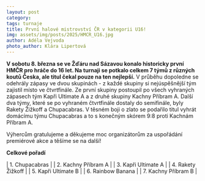 ```yaml
---
layout: post
category:
tags: turnaje
title: První halové mistrovství ČR v kategorii U16!
img: assets/img/posts/2025/HMCR_U16.jpg
author: Adéla Vejvoda
photo_author: Klára Lipertová
---
```

**V sobotu 8. března se ve Žďáru nad Sázavou konalo historicky první HMČR pro hráče do 16 let. Na turnaji se potkalo celkem 7 týmů z různých koutů Česka, ale titul čekal pouze na ten nejlepší.**
V průběhu dopoledne se odehrály zápasy ve dvou skupinách - z každé skupiny si nejúspěšnější tým zajistil místo ve čtvrtfinále. Ze první skupiny postoupil po všech vyhraných zápasech tým Kapři Ultimate A a z druhé skupiny Kachny Příbram A. Další dva týmy, které se po vyhraném čtvrtfinále dostaly do semifinále, byly Rakety Žižkoff a Chupacabras. V těsném boji o zlato se podařilo titul vyhrát domácímu týmu Chupacabras a to s konečným skórem 9:8 proti Kachnám Příbram A. 

Výhercům gratulujeme a děkujeme moc organizátorům za uspořádání premiérové akce a těšíme se na další!

**Celkové pořadí**

| 1. Chupacabras                |
| 2. Kachny Příbram A       | 
| 3. Kapři Ultimate A             | 
| 4. Rakety Žižkoff                   | 
| 5. Kapři Ultimate B         | 
| 6. Rainbow Banana       | 
| 7. Kachny Příbram B             | 
           
